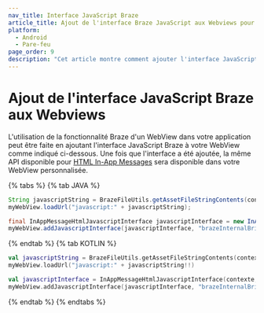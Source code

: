 ```yaml
---
nav_title: Interface JavaScript Braze
article_title: Ajout de l'interface Braze JavaScript aux Webviews pour Android/FireOS
platform:
  - Android
  - Pare-feu
page_order: 9
description: "Cet article montre comment ajouter l'interface JavaScript Braze à WebViews."
---
```


# Ajout de l'interface JavaScript Braze aux Webviews

L'utilisation de la fonctionnalité Braze d'un WebView dans votre application peut être faite en ajoutant l'interface JavaScript Braze à votre WebView comme indiqué ci-dessous. Une fois que l'interface a été ajoutée, la même API disponible pour [HTML In-App Messages][1] sera disponible dans votre WebView personnalisée.

{% tabs %}
{% tab JAVA %}

```java
String javascriptString = BrazeFileUtils.getAssetFileStringContents(context.getAssets(), "appboy-html-in-app-message-javascript-component.js");
myWebView.loadUrl("javascript:" + javascriptString);

final InAppMessageHtmlJavascriptInterface javascriptInterface = new InAppMessageHtmlJavascriptInterface(context, inAppMessage);
myWebView.addJavascriptInterface(javascriptInterface, "brazeInternalBridge");
```

{% endtab %}
{% tab KOTLIN %}

```kotlin
val javascriptString = BrazeFileUtils.getAssetFileStringContents(context.getAssets(), "appboy-html-in-app-message-javascript-component.js")
myWebView.loadUrl("javascript:" + javascriptString!!)

val javascriptInterface = InAppMessageHtmlJavascriptInterface(contexte, inAppMessage)
myWebView.addJavascriptInterface(javascriptInterface, "brazeInternalBridge")
```

{% endtab %}
{% endtabs %}

[1]: {{site.baseurl}}/user_guide/message_building_by_channel/in-app_messages/customize/#custom-html-messages
